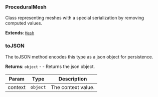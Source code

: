 <a name="ProceduralMesh"></a>

### ProceduralMesh 
Class representing meshes with a special serialization by removing computed values.


**Extends**: <code>[Mesh](api/SceneTree/Geometry/Mesh.md)</code>  
<a name="ProceduralMesh+toJSON"></a>

### toJSON
The toJSON method encodes this type as a json object for persistence.


**Returns**: <code>object</code> - - Returns the json object.  

| Param | Type | Description |
| --- | --- | --- |
| context | <code>object</code> | The context value. |

